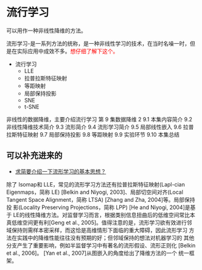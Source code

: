 
# 流行学习

可以用作一种非线性降维的方法。

流形学习-是一系列方法的统称，是一种非线性学习的技术，在当时名噪一时，但是在实际应用中成效不多。<span style="color:red;">想仔细了解下这个。</span>


- 流行学习
  - LLE
  - 拉普拉斯特征映射
  - 等距映射
  - 局部保持投影
  - SNE
  - t-SNE


非线性的数据降维，主要介绍流行学习
第 9 集数据降维 2
9.1 本集内容简介
9.2 非线性降维技术简介
9.3 流形简介
9.4 流形学习简介
9.5 局部线性嵌入
9.6 拉普拉斯特征映射
9.7 局部保持投影
9.8 等距映射
9.9 实验环节
9.10 本集总结


## 可以补充进来的

- [求简要介绍一下流形学习的基本思想？](https://www.zhihu.com/question/24015486)


除了 Isomap和 LLE，常见的流形学习方法还有拉普拉斯特征映射(Lapl-cian Eigenmaps，简称 LE) [Belkin and Niyogi, 2003]、局部切空间对齐(Local Tangent Space Alignment，简称 LTSA) [Zhang and Zha, 2004]等。局部保持投 影(Locality Preserving Projections，简称 LPP) [He and Niyogi, 2004]是基于 LE的线性降维方法。对监督学习而言，根据类别信息扭曲后的低维空间常比本 真低维空间更有利[Geng et al., 2005]。值得注意的是，流形学习欲有效进行邻 域保持则需样本密采样，而这恰是高维情形下面临的重大障碍，因此流形学习 方法在实践中的降维性能往往没有预期的好；但邻域保持的想法对机器学习的 其他分支产生了重要影响，例如半监督学习中有著名的流形假设、流形正则化 [Belkin et al., 2006]。 [Yan et al., 2007]从图嵌入的角度给出了降维方法的一个 统一框架。
